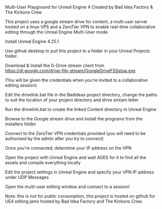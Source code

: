 Multi-User Playground for Unreal Engine 4 
Created by Bad Idea Factory & The Kickons Crew

This project uses a google stream drive for content, a multi user server hosted on a linux VPS and a ZeroTier VPN to enable real-time collaborative editing through the Unreal Engine Multi-User mode. 

Install Unreal Engine 4.25.1 

Use github desktop to pull this project to a folder in your Unreal Projects folder.

Download & Install the G-Drive stream client from https://dl.google.com/drive-file-stream/GoogleDriveFSSetup.exe

(You will be given the credentials when you're invited to a collaborative editing session)

Edit the drivelink.bat file in the Badideas project directory, change the paths to suit the location of your project directory and drive stream letter

Run the drivelink.bat to create the linked Content directory in Unreal Engine

Browse to the Google stream drive and install the programs from the installers folder

Connect to the ZeroTier VPN credentials provided 
(you will need to be authorised by the admin after you try to connect)

Once you're connected, determine your IP address on the VPN

Open the project with Unreal Engine and wait AGES for it to find all the assets and compile everything locally

Edit the project settings in Unreal Engine and specify your VPN IP address under UDP Messages

Open the multi-user editing window and connect to a session!

Note: this is not for public consumption, this project is hosted on github for UE4 editing jams hosted by Bad Idea Factory and The Kickons Crew. 
